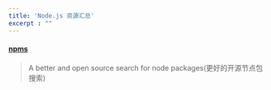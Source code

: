 ```yaml
---
title: 'Node.js 资源汇总'
excerpt : ""
---
```


#### [npms](https://npms.io/)  

> A better and open source search for node packages(更好的开源节点包搜索)
